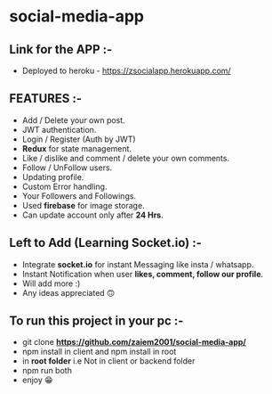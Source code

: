 # social-media-app

## Link for the APP :-

* Deployed to heroku - https://zsocialapp.herokuapp.com/

## FEATURES :-
 
* Add / Delete your own post.
* JWT authentication.
* Login / Register (Auth by JWT)
* **Redux** for state management.
* Like / dislike and comment / delete your own comments.
* Follow / UnFollow users.
* Updating profile.
* Custom Error handling.
* Your Followers and Followings.
* Used **firebase** for image storage.
* Can update account only after **24 Hrs**.

## Left to Add (Learning Socket.io) :-

* Integrate **socket.io** for instant Messaging like insta / whatsapp.
* Instant Notification when user **likes, comment, follow our profile**.
* Will add more :)
* Any ideas appreciated 🙃

## To run this project in your pc :-
 * git clone **https://github.com/zaiem2001/social-media-app/**
 * npm install in client and npm install in root
 * in **root folder** i.e Not in client or backend folder
 * npm run both
 * enjoy 😁
